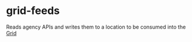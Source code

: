 # grid-feeds
Reads agency APIs and writes them to a location to be consumed into the [Grid](https://github.com/guardian/grid)

